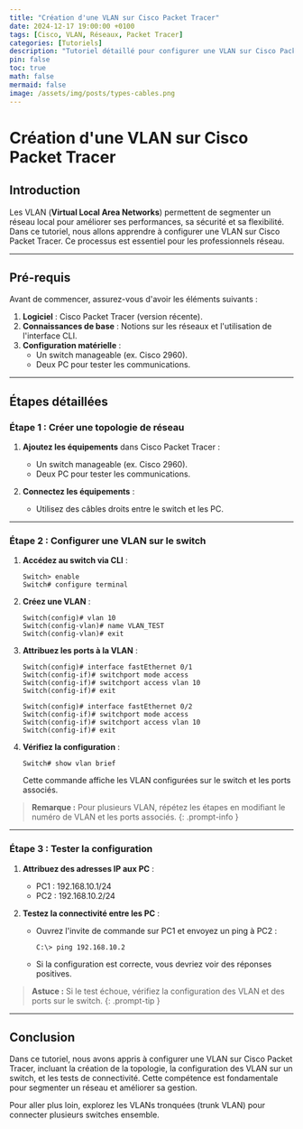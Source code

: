 ```yaml
---
title: "Création d'une VLAN sur Cisco Packet Tracer"
date: 2024-12-17 19:00:00 +0100
tags: [Cisco, VLAN, Réseaux, Packet Tracer]
categories: [Tutoriels]
description: "Tutoriel détaillé pour configurer une VLAN sur Cisco Packet Tracer."
pin: false
toc: true
math: false
mermaid: false
image: /assets/img/posts/types-cables.png
---
```


# Création d'une VLAN sur Cisco Packet Tracer

## Introduction

Les VLAN (**Virtual Local Area Networks**) permettent de segmenter un réseau local pour améliorer ses performances, sa sécurité et sa flexibilité. Dans ce tutoriel, nous allons apprendre à configurer une VLAN sur Cisco Packet Tracer. Ce processus est essentiel pour les professionnels réseau.

---

## Pré-requis

Avant de commencer, assurez-vous d'avoir les éléments suivants :

1. **Logiciel** : Cisco Packet Tracer (version récente).
2. **Connaissances de base** : Notions sur les réseaux et l'utilisation de l'interface CLI.
3. **Configuration matérielle** :
   - Un switch manageable (ex. Cisco 2960).
   - Deux PC pour tester les communications.

---

## Étapes détaillées

### Étape 1 : Créer une topologie de réseau

1. **Ajoutez les équipements** dans Cisco Packet Tracer :
   - Un switch manageable (ex. Cisco 2960).
   - Deux PC pour tester les communications.

2. **Connectez les équipements** :
   - Utilisez des câbles droits entre le switch et les PC.

---

### Étape 2 : Configurer une VLAN sur le switch

1. **Accédez au switch via CLI** :

   ```plaintext
   Switch> enable
   Switch# configure terminal
   ```

2. **Créez une VLAN** :

   ```plaintext
   Switch(config)# vlan 10
   Switch(config-vlan)# name VLAN_TEST
   Switch(config-vlan)# exit
   ```

3. **Attribuez les ports à la VLAN** :

   ```plaintext
   Switch(config)# interface fastEthernet 0/1
   Switch(config-if)# switchport mode access
   Switch(config-if)# switchport access vlan 10
   Switch(config-if)# exit
   
   Switch(config)# interface fastEthernet 0/2
   Switch(config-if)# switchport mode access
   Switch(config-if)# switchport access vlan 10
   Switch(config-if)# exit
   ```

4. **Vérifiez la configuration** :

   ```plaintext
   Switch# show vlan brief
   ```

   Cette commande affiche les VLAN configurées sur le switch et les ports associés.

> **Remarque :** Pour plusieurs VLAN, répétez les étapes en modifiant le numéro de VLAN et les ports associés.
{: .prompt-info }

---

### Étape 3 : Tester la configuration

1. **Attribuez des adresses IP aux PC** :
   - PC1 : 192.168.10.1/24
   - PC2 : 192.168.10.2/24

2. **Testez la connectivité entre les PC** :

   - Ouvrez l'invite de commande sur PC1 et envoyez un ping à PC2 :

     ```plaintext
     C:\> ping 192.168.10.2
     ```

   - Si la configuration est correcte, vous devriez voir des réponses positives.

> **Astuce :** Si le test échoue, vérifiez la configuration des VLAN et des ports sur le switch.
{: .prompt-tip }

---

## Conclusion

Dans ce tutoriel, nous avons appris à configurer une VLAN sur Cisco Packet Tracer, incluant la création de la topologie, la configuration des VLAN sur un switch, et les tests de connectivité. Cette compétence est fondamentale pour segmenter un réseau et améliorer sa gestion.

Pour aller plus loin, explorez les VLANs tronquées (trunk VLAN) pour connecter plusieurs switches ensemble.

<!-- Ajoutez une image ici si besoin pour illustrer la topologie à l'aide de Cisco Packet Tracer -->

